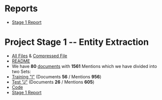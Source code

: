 # Reports
 - [Stage 1 Report]()

# Project Stage 1 -- Entity Extraction
 - [All Files](https://github.com/ankitvij7/datascience-project/tree/master/stage1) & [Compressed File]()
 - [README](https://github.com/ankitvij7/datascience-project/blob/master/stage1/README.md)
 - We have **80** [documents](https://github.com/ankitvij7/datascience-project/tree/master/stage1/data) with **1561** Mentions which we have divided into two Sets:
 - [Training "I"](https://github.com/ankitvij7/datascience-project/tree/master/stage1/data/I) (Documents **56** / Mentions **956**)
 - [Test "J"](https://github.com/ankitvij7/datascience-project/tree/master/stage1/data/J) (Documents **26** / Mentions **605**)
 - [Code](https://github.com/ankitvij7/datascience-project/tree/master/stage1/src)
 - [Stage 1 Report]()
